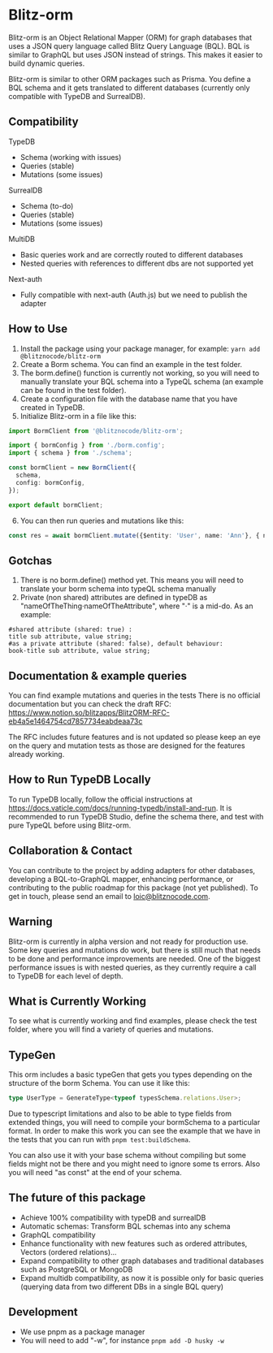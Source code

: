 # Blitz-orm

Blitz-orm is an Object Relational Mapper (ORM) for graph databases that uses a JSON query language called Blitz Query Language (BQL). BQL is similar to GraphQL but uses JSON instead of strings. This makes it easier to build dynamic queries.

Blitz-orm is similar to other ORM packages such as Prisma. You define a BQL schema and it gets translated to different databases (currently only compatible with TypeDB and SurrealDB).

## Compatibility

TypeDB

- Schema (working with issues)
- Queries (stable)
- Mutations (some issues)

SurrealDB

- Schema (to-do)
- Queries (stable)
- Mutations (some issues)

MultiDB

- Basic queries work and are correctly routed to different databases
- Nested queries with references to different dbs are not supported yet

Next-auth

- Fully compatible with next-auth (Auth.js) but we need to publish the adapter

## How to Use

1. Install the package using your package manager, for example:
`yarn add @blitznocode/blitz-orm`
2. Create a Borm schema. You can find an example in the test folder.
3. The borm.define() function is currently not working, so you will need to manually translate your BQL schema into a TypeQL schema (an example can be found in the test folder).
4. Create a configuration file with the database name that you have created in TypeDB.
5. Initialize Blitz-orm in a file like this:

```ts
import BormClient from '@blitznocode/blitz-orm';

import { bormConfig } from './borm.config';
import { schema } from './schema';

const bormClient = new BormClient({
  schema,
  config: bormConfig,
});

export default bormClient;
```

6. You can then run queries and mutations like this:

```ts
const res = await bormClient.mutate({$entity: 'User', name: 'Ann'}, { noMetadata: true });
```

## Gotchas

1) There is no borm.define() method yet. This means you will need to translate your borm schema into typeQL schema manually
2) Private (non shared) attributes are defined in typeDB as "nameOfTheThing·nameOfTheAttribute", where "·" is a mid-do. As an example:

```t
#shared attribute (shared: true) :
title sub attribute, value string;
#as a private attribute (shared: false), default behaviour:
book·title sub attribute, value string;
```

## Documentation & example queries

You can find example mutations and queries in the tests
There is no official documentation but you can check the draft RFC:
https://www.notion.so/blitzapps/BlitzORM-RFC-eb4a5e1464754cd7857734eabdeaa73c

The RFC includes future features and is not updated so please keep an eye on the query and mutation tests as those are designed for the features already working.

## How to Run TypeDB Locally

To run TypeDB locally, follow the official instructions at https://docs.vaticle.com/docs/running-typedb/install-and-run. It is recommended to run TypeDB Studio, define the schema there, and test with pure TypeQL before using Blitz-orm.

## Collaboration & Contact

You can contribute to the project by adding adapters for other databases, developing a BQL-to-GraphQL mapper, enhancing performance, or contributing to the public roadmap for this package (not yet published). To get in touch, please send an email to loic@blitznocode.com.

## Warning

Blitz-orm is currently in alpha version and not ready for production use. Some key queries and mutations do work, but there is still much that needs to be done and performance improvements are needed. One of the biggest performance issues is with nested queries, as they currently require a call to TypeDB for each level of depth.

## What is Currently Working

To see what is currently working and find examples, please check the test folder, where you will find a variety of queries and mutations.

## TypeGen

This orm includes a basic typeGen that gets you types depending on the structure of the borm Schema. You can use it like this:

```ts
type UserType = GenerateType<typeof typesSchema.relations.User>;
```

Due to typescript limitations and also to be able to type fields from extended things, you will need to compile your bormSchema to a particular format. In order to make this work you can see the example that we have in the tests that you can run with `pnpm test:buildSchema`. 

You can also use it with your base schema without compiling but some fields might not be there and you might need to ignore some ts errors. Also you will need "as const" at the end of your schema.

## The future of this package

- Achieve 100% compatibility with typeDB and surrealDB
- Automatic schemas: Transform BQL schemas into any schema
- GraphQL compatibility
- Enhance functionality with new features such as ordered attributes, Vectors (ordered relations)...
- Expand compatibility to other graph databases and traditional databases such as PostgreSQL or MongoDB
- Expand multidb compatibility, as now it is possible only for basic queries (querying data from two different DBs in a single BQL query)

## Development

- We use pnpm as a package manager
- You will need to add "-w", for instance `pnpm add -D husky -w`
